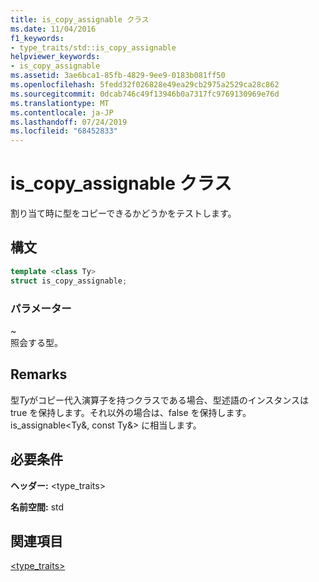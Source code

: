 ```yaml
---
title: is_copy_assignable クラス
ms.date: 11/04/2016
f1_keywords:
- type_traits/std::is_copy_assignable
helpviewer_keywords:
- is_copy_assignable
ms.assetid: 3ae6bca1-85fb-4829-9ee9-0183b081ff50
ms.openlocfilehash: 5fedd32f026828e49ea29cb2975a2529ca28c862
ms.sourcegitcommit: 0dcab746c49f13946b0a7317fc9769130969e76d
ms.translationtype: MT
ms.contentlocale: ja-JP
ms.lasthandoff: 07/24/2019
ms.locfileid: "68452833"
---
```

# <a name="iscopyassignable-class"></a>is_copy_assignable クラス

割り当て時に型をコピーできるかどうかをテストします。

## <a name="syntax"></a>構文

```cpp
template <class Ty>
struct is_copy_assignable;
```

### <a name="parameters"></a>パラメーター

*~* \
照会する型。

## <a name="remarks"></a>Remarks

型*Ty*がコピー代入演算子を持つクラスである場合、型述語のインスタンスは true を保持します。それ以外の場合は、false を保持します。 is_assignable\<Ty&, const Ty&> に相当します。

## <a name="requirements"></a>必要条件

**ヘッダー:** \<type_traits>

**名前空間:** std

## <a name="see-also"></a>関連項目

[<type_traits>](../standard-library/type-traits.md)
